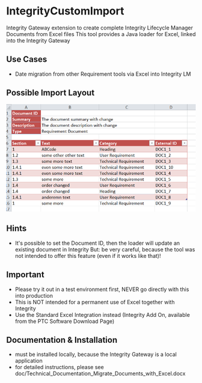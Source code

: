 # IntegrityCustomImport
Integrity Gateway extension to create complete Integrity Lifecycle Manager Documents from Excel files
This tool provides a Java loader for Excel, linked into the Integrity Gateway 

## Use Cases
- Date migration from other Requirement tools via Excel into Integrity LM

## Possible Import Layout
![CustomImport](doc/ExcelImport.PNG)

## Hints
- It's possible to set the Document ID, then the loader will update an existing document in Integrity
  But: be very careful, because the tool was not intended to offer this feature (even if it works like that)!

## Important
- Please try it out in a test environment first, NEVER go directly with this into production 
- This is NOT intended for a permanent use of Excel together with Integrity
- Use the Standard Excel Integration instead (Integrity Add On, available from the PTC Software Download Page) 

## Documentation & Installation
- must be installed locally, because the Integrity Gateway is a local application
- for detailed instructions, please see doc/Technical_Documentation_Migrate_Documents_with_Excel.docx
